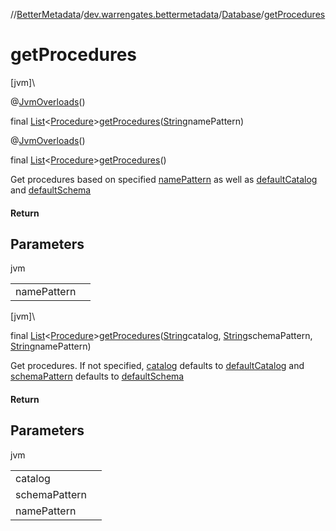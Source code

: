 //[BetterMetadata](../../../index.md)/[dev.warrengates.bettermetadata](../index.md)/[Database](index.md)/[getProcedures](get-procedures.md)

# getProcedures

[jvm]\

@[JvmOverloads](https://kotlinlang.org/api/latest/jvm/stdlib/kotlin.jvm/-jvm-overloads/index.html)()

final [List](https://docs.oracle.com/javase/8/docs/api/java/util/List.html)&lt;[Procedure](../-procedure/index.md)&gt;[getProcedures](get-procedures.md)([String](https://docs.oracle.com/javase/8/docs/api/java/lang/String.html)namePattern)

@[JvmOverloads](https://kotlinlang.org/api/latest/jvm/stdlib/kotlin.jvm/-jvm-overloads/index.html)()

final [List](https://docs.oracle.com/javase/8/docs/api/java/util/List.html)&lt;[Procedure](../-procedure/index.md)&gt;[getProcedures](get-procedures.md)()

Get procedures based on specified [namePattern](get-procedures.md) as well as [defaultCatalog](index.md#-1554206577%2FProperties%2F-1216412040) and [defaultSchema](index.md#2002747665%2FProperties%2F-1216412040)

#### Return

## Parameters

jvm

| | |
|---|---|
| namePattern |  |

[jvm]\

final [List](https://docs.oracle.com/javase/8/docs/api/java/util/List.html)&lt;[Procedure](../-procedure/index.md)&gt;[getProcedures](get-procedures.md)([String](https://docs.oracle.com/javase/8/docs/api/java/lang/String.html)catalog, [String](https://docs.oracle.com/javase/8/docs/api/java/lang/String.html)schemaPattern, [String](https://docs.oracle.com/javase/8/docs/api/java/lang/String.html)namePattern)

Get procedures. If not specified, [catalog](get-procedures.md) defaults to [defaultCatalog](index.md#-1554206577%2FProperties%2F-1216412040) and [schemaPattern](get-procedures.md) defaults to [defaultSchema](index.md#2002747665%2FProperties%2F-1216412040)

#### Return

## Parameters

jvm

| | |
|---|---|
| catalog |  |
| schemaPattern |  |
| namePattern |  |

